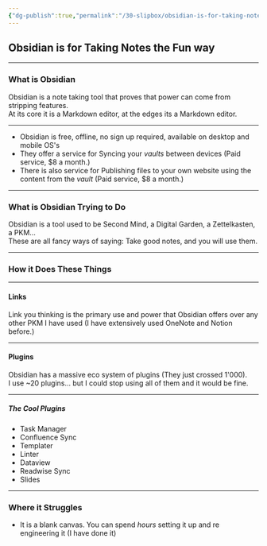 ```yaml
---
{"dg-publish":true,"permalink":"/30-slipbox/obsidian-is-for-taking-notes-the-fun-way/","tags":["slides","notes"]}
---
```



## Obsidian is for Taking Notes the Fun way

---

### What is Obsidian

Obsidian is a note taking tool that proves that power can come from stripping features.  
At its core it is a Markdown editor, at the edges its a Markdown editor.

---

- Obsidian is free, offline, no sign up required, available on desktop and mobile OS's
- They offer a service for Syncing your *vaults* between devices (Paid service, $8 a month.)
- There is also service for Publishing files to your own website using the content from the *vault* (Paid service, $8 a month.)

---

### What is Obsidian Trying to Do

Obsidian is a tool used to be Second Mind, a Digital Garden, a Zettelkasten, a PKM...  
These are all fancy ways of saying: Take good notes, and you will use them.

---

### How it Does These Things

---

#### Links

Link you thinking is the primary use and power that Obsidian offers over any other PKM I have used (I have extensively used OneNote and Notion before.)

---

#### Plugins

Obsidian has a massive eco system of plugins (They just crossed 1'000).  
I use ~20 plugins... but I could stop using all of them and it would be fine.

---

##### The Cool Plugins

- Task Manager
- Confluence Sync
- Templater
- Linter
- Dataview
- Readwise Sync
- Slides

---

### Where it Struggles

- It is a blank canvas. You can spend *hours* setting it up and re engineering it (I have done it)
